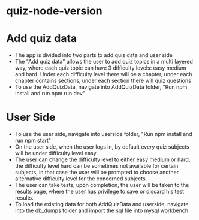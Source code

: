 # quiz-node-version
# Add quiz data
* The app is divided into two parts to add quiz data and user side
* The "Add quiz data" allows the user to add quiz topics in a multi layered way, where each quiz topic can have 3 difficulty levels: easy     medium and hard. Under each difficulty level there will be a chapter, under each chapter contains sections, under each section there will   quiz questions
* To use the AddQuizData, navigate into AddQuizData folder, "Run npm install and run npm run dev"
# User Side
* To use the user side, navigate into userside folder, "Run npm install and run npm start"
* On the user side, when the user logs in, by default every quiz subjects will be under difficulty level easy
* The user can change the difficulty level to either easy medium or hard, the difficulty level hard can be sometimes not available for       certain subjects, in that case the user will be prompted to choose another alternative difficulty level for the concerned subjects.
* The user can take tests, upon completion, the user will be taken to the results page, where the user has privilege to save or discard his   test results.
* To load the existing data for both AddQuizData and userside, navigate into the db_dumps folder and import the sql file into mysql workbench

